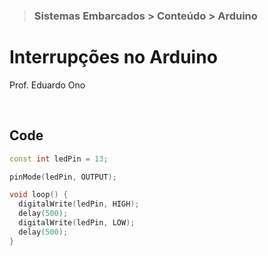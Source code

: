 > ### Sistemas Embarcados > Conteúdo > Arduino

# Interrupções no Arduino

Prof. Eduardo Ono

<br>

## Code

```cpp
const int ledPin = 13;

pinMode(ledPin, OUTPUT);

void loop() {
  digitalWrite(ledPin, HIGH);
  delay(500);
  digitalWrite(ledPin, LOW);
  delay(500);
}

```

